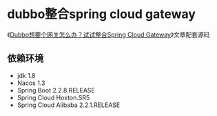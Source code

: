 #  dubbo整合spring cloud gateway
《[Dubbo想要个网关怎么办？试试整合Spring Cloud Gateway](https://mp.weixin.qq.com/s/_idYl39i1eQejLLLlCW2sg)》文章配套源码



## 依赖环境
* jdk 1.8
* Nacos 1.3
* Spring Boot 2.2.8.RELEASE
* Spring Cloud Hoxton.SR5
* Spring Cloud Alibaba 2.2.1.RELEASE
